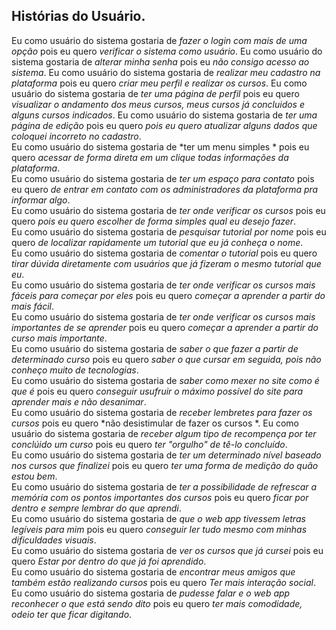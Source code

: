 ## Histórias do Usuário.
Eu como usuário do sistema gostaria de *fazer o login com mais de uma opção* pois eu quero *verificar o sistema como usuário*.
Eu como usuário do sistema gostaria de *alterar minha senha* pois eu  *não consigo acesso ao sistema*.
Eu como usuário do sistema gostaria de *realizar meu cadastro na plataforma* pois eu quero *criar meu perfil e realizar os cursos*.
Eu como usuário do sistema gostaria de *ter uma página de perfil* pois eu quero *visualizar o andamento dos meus cursos, meus cursos já concluidos e alguns cursos indicados*.
Eu como usuário do sistema gostaria de *ter uma página de edição* pois eu quero *pois eu quero atualizar alguns dados que coloquei incorreto no cadastro*.  
Eu como usuário do sistema gostaria de *ter um menu simples * pois eu quero *acessar de forma direta em um clique todas informações da plataforma*.  
Eu como usuário do sistema gostaria de *ter um espaço para contato* pois eu quero *de entrar em contato com os administradores da plataforma pra informar algo*.  
Eu como usuário do sistema gostaria de *ter onde verificar os cursos* pois eu quero *pois eu quero escolher de forma simples qual eu desejo fazer*.  
Eu como usuário do sistema gostaria de *pesquisar tutorial por nome* pois eu quero *de localizar rapidamente um tutorial que eu já conheça o nome*.  
Eu como usuário do sistema gostaria de *comentar o tutorial* pois eu quero *tirar dúvida diretamente com usuários que já fizeram o mesmo tutorial que eu*.  
Eu como usuário do sistema gostaria de *ter onde verificar os cursos mais fáceis para começar por eles* pois eu quero *começar a aprender a partir do mais fácil*.  
Eu como usuário do sistema gostaria de *ter onde verificar os cursos mais importantes de se aprender* pois eu quero *começar a aprender a partir do curso mais importante*.  
Eu como usuário do sistema gostaria de *saber o que fazer a partir de determinado curso* pois eu quero *saber o que cursar em seguida, pois não conheço muito de tecnologias*.  
Eu como usuário do sistema gostaria de *saber como mexer no site como é que é* pois eu quero *conseguir usufruir o máximo possível do site para aprender mais e não desanimar*.  
Eu como usuário do sistema gostaria de *receber lembretes para fazer os cursos* pois eu quero *não desistimular de fazer os cursos  *.
Eu como usuário do sistema gostaria de *receber algum tipo de recompença por ter conclúido um curso* pois eu quero *ter "orgulho" de tê-lo concluído*.  
Eu como usuário do sistema gostaria de *ter um determinado nível baseado nos cursos que finalizei* pois eu quero *ter uma forma de medição do quão estou bem*.  
Eu como usuário do sistema gostaria de *ter a possibilidade de refrescar a memória com os pontos importantes dos cursos* pois eu quero *ficar por dentro e sempre lembrar do que aprendi*.  
Eu como usuário do sistema gostaria de *que o web app tivessem letras legíveis para mim* pois eu quero *conseguir ler tudo mesmo com minhas dificuldades visuais*.  
Eu como usuário do sistema gostaria de *ver os cursos que já cursei* pois eu quero *Estar por dentro do que já foi aprendido*.  
Eu como usuário do sistema gostaria de *encontrar meus amigos que também estão realizando cursos* pois eu quero *Ter mais interação social*.  
Eu como usuário do sistema gostaria de *pudesse falar e o web app reconhecer o que está sendo dito* pois eu quero *ter mais comodidade, odeio ter que ficar digitando*.
